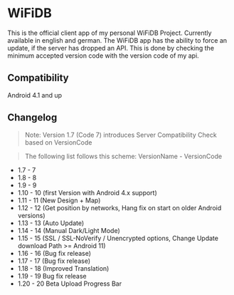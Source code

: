 # WiFiDB
This is the official client app of my personal WiFiDB Project. Currently available in english and german.
The WiFiDB app has the ability to force an update, if the server has dropped an API. This is done by checking
the minimum accepted version code with the version code of my api.

## Compatibility
Android 4.1 and up

## Changelog
> Note: Version 1.7 (Code 7) introduces Server Compatibility Check based on VersionCode

> The following list follows this scheme: VersionName - VersionCode

- 1.7 - 7
- 1.8 - 8
- 1.9 - 9
- 1.10 - 10 (first Version with Android 4.x support)
- 1.11 - 11 (New Design + Map)
- 1.12 - 12 (Get position by networks, Hang fix on start on older Android versions)
- 1.13 - 13 (Auto Update)
- 1.14 - 14 (Manual Dark/Light Mode)
- 1.15 - 15 (SSL / SSL-NoVerify / Unencrypted options, Change Update download Path >= Android 11)
- 1.16 - 16 (Bug fix release)
- 1.17 - 17 (Bug fix release)
- 1.18 - 18 (Improved Translation) 
- 1.19 - 19 Bug fix release
- 1.20 - 20 Beta Upload Progress Bar
